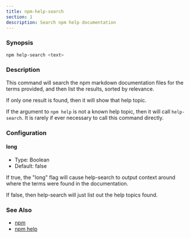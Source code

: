 ```yaml
---
title: npm-help-search
section: 1
description: Search npm help documentation
---
```


### Synopsis

```bash
npm help-search <text>
```

### Description

This command will search the npm markdown documentation files for the
terms provided, and then list the results, sorted by relevance.

If only one result is found, then it will show that help topic.

If the argument to `npm help` is not a known help topic, then it will
call `help-search`.  It is rarely if ever necessary to call this
command directly.

### Configuration

#### long

* Type: Boolean
* Default: false

If true, the "long" flag will cause help-search to output context around
where the terms were found in the documentation.

If false, then help-search will just list out the help topics found.

### See Also

* [npm](/commands/npm)
* [npm help](/commands/help)
